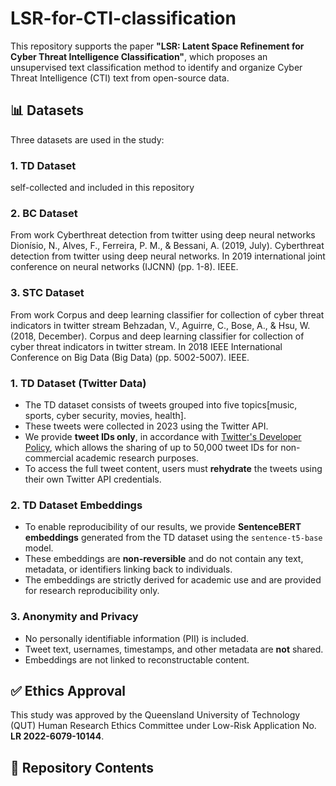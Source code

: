 # LSR-for-CTI-classification

This repository supports the paper **"LSR: Latent Space Refinement for Cyber Threat Intelligence Classification"**, which proposes an unsupervised text classification method to identify and organize Cyber Threat Intelligence (CTI) text from open-source data.

## 📊 Datasets

Three datasets are used in the study:
### 1. TD Dataset
self-collected and included in this repository
### 2. BC Dataset 
From work Cyberthreat detection from twitter using deep neural networks
Dionísio, N., Alves, F., Ferreira, P. M., & Bessani, A. (2019, July). Cyberthreat detection from twitter using deep neural networks. In 2019 international joint conference on neural networks (IJCNN) (pp. 1-8). IEEE.

### 3. STC Dataset 
From work Corpus and deep learning classifier for collection of cyber threat indicators in twitter stream
Behzadan, V., Aguirre, C., Bose, A., & Hsu, W. (2018, December). Corpus and deep learning classifier for collection of cyber threat indicators in twitter stream. In 2018 IEEE International Conference on Big Data (Big Data) (pp. 5002-5007). IEEE.


### 1. TD Dataset (Twitter Data)
- The TD dataset consists of tweets grouped into five topics[music, sports, cyber security, movies, health].
- These tweets were collected in 2023 using the Twitter API.
- We provide **tweet IDs only**, in accordance with [Twitter's Developer Policy](https://developer.twitter.com/en/developer-terms/agreement-and-policy), which allows the sharing of up to 50,000 tweet IDs for non-commercial academic research purposes.
- To access the full tweet content, users must **rehydrate** the tweets using their own Twitter API credentials.

### 2. TD Dataset Embeddings
- To enable reproducibility of our results, we provide **SentenceBERT embeddings** generated from the TD dataset using the `sentence-t5-base` model.
- These embeddings are **non-reversible** and do not contain any text, metadata, or identifiers linking back to individuals.
- The embeddings are strictly derived for academic use and are provided for research reproducibility only.

### 3. Anonymity and Privacy
- No personally identifiable information (PII) is included.
- Tweet text, usernames, timestamps, and other metadata are **not** shared.
- Embeddings are not linked to reconstructable content.

## ✅ Ethics Approval
This study was approved by the Queensland University of Technology (QUT) Human Research Ethics Committee under Low-Risk Application No. **LR 2022-6079-10144**.

## 📁 Repository Contents

